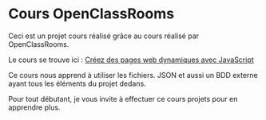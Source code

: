 # Cours OpenClassRooms

Ceci est un projet cours réalisé grâce au cours réalisé par OpenClassRooms. 

Le cours se trouve ici : [Créez des pages web dynamiques avec JavaScript](https://openclassrooms.com/fr/courses/7697016-creez-des-pages-web-dynamiques-avec-javascript)

Ce cours nous apprend à utiliser les fichiers. JSON et aussi un BDD externe ayant tous les éléments du projet dedans.

Pour tout débutant, je vous invite à effectuer ce cours projets pour en apprendre plus.
